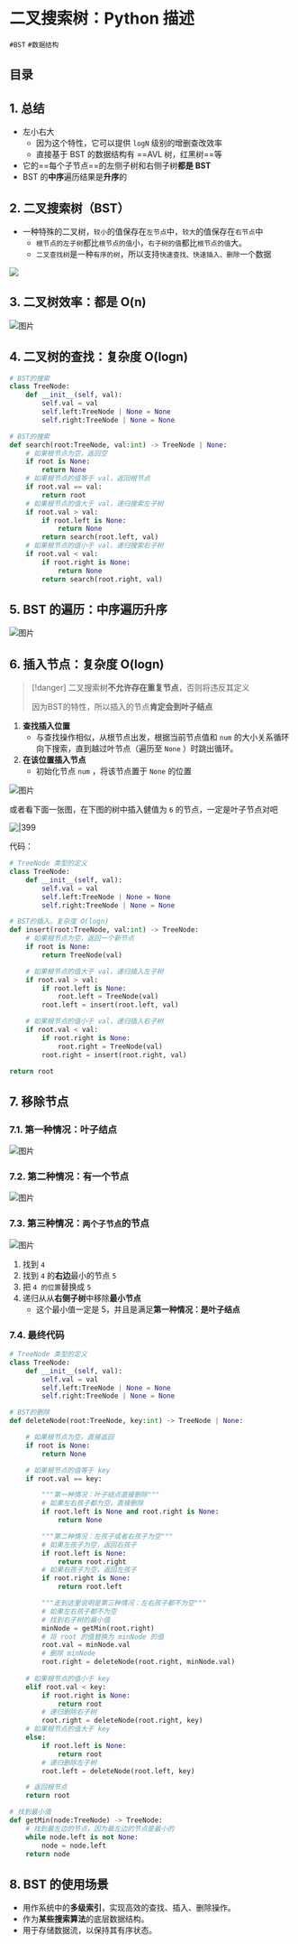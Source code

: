 
# 二叉搜索树：Python 描述

`#BST` `#数据结构` 


## 目录
<!-- toc -->
 ## 1. 总结 

- 左小右大
	- 因为这个特性，它可以提供 `logN` 级别的增删查改效率
	- 直接基于 BST 的数据结构有 ==AVL 树，红黑树==等
- 它的==每个子节点==的左侧子树和右侧子树**都是 BST**
- BST 的**中序**遍历结果是**升序**的

## 2. 二叉搜索树（BST）

- 一种特殊的二叉树，`较小`的值保存在`左节点`中，`较大`的值保存在`右节点`中
   - `根节点的左子树`都比`根节点的值`小，`右子树的值`都比`根节点的值`大。
   - `二叉查找树`是一种`有序的树`，所以支持`快速查找、快速插入、删除`一个数据

![](https://832-1310531898.cos.ap-beijing.myqcloud.com/26939446c9517db965095fb586848172.png)

## 3. 二叉树效率：都是 O(n)

![图片](https://blog-1310531898.cos.ap-beijing.myqcloud.com/832-34-20241012/Pasted%20image%2020240922204133.png)

## 4. 二叉树的查找：复杂度 O(logn)

```python
# BST的搜索
class TreeNode:
    def __init__(self, val):
        self.val = val
        self.left:TreeNode | None = None
        self.right:TreeNode | None = None

# BST的搜索
def search(root:TreeNode, val:int) -> TreeNode | None:
    # 如果根节点为空，返回空
    if root is None:
        return None
    # 如果根节点的值等于 val，返回根节点
    if root.val == val:
        return root
    # 如果根节点的值大于 val，递归搜索左子树
    if root.val > val:
        if root.left is None:
            return None
        return search(root.left, val)
    # 如果根节点的值小于 val，递归搜索右子树
    if root.val < val:
        if root.right is None:
            return None
        return search(root.right, val)

```

## 5. BST 的遍历：中序遍历升序

![图片](https://blog-1310531898.cos.ap-beijing.myqcloud.com/832-34-20241012/Pasted%20image%2020240922194611.png)

## 6. 插入节点：复杂度 O(logn)

> [!danger]
> 二叉搜索树**不允许存在重复节点**，否则将违反其定义
> 
> 因为BST的特性，所以插入的节点**肯定会到叶子结点**

1. **查找插入位置**
	- 与查找操作相似，从根节点出发，根据当前节点值和 `num` 的大小关系循环向下搜索，直到越过叶节点（遍历至 `None` ）时跳出循环。
2. **在该位置插入节点**
	- 初始化节点 `num` ，将该节点置于 `None` 的位置

![图片](https://blog-1310531898.cos.ap-beijing.myqcloud.com/832-34-20241012/Pasted%20image%2020240922195422.png)

或者看下面一张图，在下图的树中插入健值为 `6` 的节点，一定是叶子节点对吧

![|399](https://832-1310531898.cos.ap-beijing.myqcloud.com/8963bb8f3b7b3a6a1fa71319e058bde3.png)

代码：

```python
# TreeNode 类型的定义
class TreeNode:
    def __init__(self, val):
        self.val = val
        self.left:TreeNode | None = None
        self.right:TreeNode | None = None

# BST的插入，复杂度 O(logn)
def insert(root:TreeNode, val:int) -> TreeNode:
    # 如果根节点为空，返回一个新节点
    if root is None:
        return TreeNode(val)

    # 如果根节点的值大于 val，递归插入左子树
    if root.val > val:
        if root.left is None:
            root.left = TreeNode(val)
        root.left = insert(root.left, val)

    # 如果根节点的值小于 val，递归插入右子树
    if root.val < val:
        if root.right is None:
            root.right = TreeNode(val)
        root.right = insert(root.right, val)

return root
```

## 7. 移除节点

### 7.1. 第一种情况：叶子结点

![图片](https://blog-1310531898.cos.ap-beijing.myqcloud.com/832-34-20241012/Pasted%20image%2020240922200912.png)

### 7.2. 第二种情况：有一个节点

![图片](https://blog-1310531898.cos.ap-beijing.myqcloud.com/832-34-20241012/Pasted%20image%2020240922201130.png)

### 7.3. 第三种情况：`两个子节点`的节点

![图片](https://blog-1310531898.cos.ap-beijing.myqcloud.com/832-34-20241012/Pasted%20image%2020240922203639.png)

1. 找到 `4`
2. 找到 `4` 的**右边**最小的节点 `5`
3. 把 `4 的位置`替换成 `5`
4. 递归从从**右侧子树**中移除**最小节点**
	- 这个最小值一定是 5，并且是满足**第一种情况：是叶子结点**

### 7.4. 最终代码

```python
# TreeNode 类型的定义
class TreeNode:
    def __init__(self, val):
        self.val = val
        self.left:TreeNode | None = None
        self.right:TreeNode | None = None

# BST的删除
def deleteNode(root:TreeNode, key:int) -> TreeNode | None:

    # 如果根节点为空，直接返回
    if root is None:
        return None

    # 如果根节点的值等于 key
    if root.val == key:

        """第一种情况：叶子结点直接删除"""
        # 如果左右孩子都为空，直接删除
        if root.left is None and root.right is None:
            return None

        """第二种情况：左孩子或者右孩子为空"""
        # 如果左孩子为空，返回右孩子
        if root.left is None:
            return root.right
        # 如果右孩子为空，返回左孩子
        if root.right is None:
            return root.left

        """走到这里说明是第三种情况：左右孩子都不为空"""
        # 如果左右孩子都不为空
        # 找到右子树的最小值
        minNode = getMin(root.right)
        # 将 root 的值替换为 minNode 的值
        root.val = minNode.val
        # 删除 minNode
        root.right = deleteNode(root.right, minNode.val)
    
    # 如果根节点的值小于 key
    elif root.val < key:
        if root.right is None:
            return root
        # 递归删除右子树
        root.right = deleteNode(root.right, key)
    # 如果根节点的值大于 key
    else:
        if root.left is None:
            return root
        # 递归删除左子树
        root.left = deleteNode(root.left, key)

    # 返回根节点
    return root

# 找到最小值
def getMin(node:TreeNode) -> TreeNode:
    # 找到最左边的节点，因为最左边的节点是最小的
    while node.left is not None:
        node = node.left
    return node

```

## 8. BST 的使用场景

- 用作系统中的**多级索引**，实现高效的查找、插入、删除操作。
- 作为**某些搜索算法**的底层数据结构。
- 用于存储数据流，以保持其有序状态。
